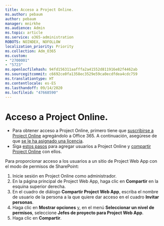 ```yaml
---
title: Acceso a Project Online.
ms.author: pebaum
author: pebaum
manager: mnirkhe
ms.audience: Admin
ms.topic: article
ms.service: o365-administration
ROBOTS: NOINDEX, NOFOLLOW
localization_priority: Priority
ms.collection: Adm_O365
ms.custom:
- "2700001"
- "5723"
ms.openlocfilehash: 94fd156311aafffa2a41552d811916e82f4462ab
ms.sourcegitcommit: c6692ce0fa1358ec3529e59ca0ecdfdea4cdc759
ms.translationtype: HT
ms.contentlocale: es-ES
ms.lasthandoff: 09/14/2020
ms.locfileid: "47668590"
---
```

# <a name="access-project-online"></a>Acceso a Project Online.

- Para obtener acceso a Project Online, primero tiene que [suscribirse a Project Online](https://docs.microsoft.com/ProjectOnline/get-started-with-project-online) agregándolo a Office 365. A continuación, asegúrese de que [se le ha asignado una licencia](https://docs.microsoft.com/ProjectOnline/step-1-sign-up-for-project-online#next-make-sure-you-can-get-in).
- Siga [estos pasos](https://docs.microsoft.com/ProjectOnline/step-2-add-people-to-project-online) para agregar usuarios a Project Online y [compartir Project Online](https://docs.microsoft.com/ProjectOnline/step-2-add-people-to-project-online#4-finally-share-project-online-with-the-people-you-added) con ellos.

Para proporcionar acceso a los usuarios a un sitio de Project Web App con el modo de permisos de SharePoint:

1. Inicie sesión en Project Online como administrador.
2. En la página principal de Project Web App, haga clic en **Compartir** en la esquina superior derecha.
3. En el cuadro de diálogo **Compartir Project Web App**, escriba el nombre de usuario de la persona a la que quiere dar acceso en el cuadro **Invitar personas**.
4. Haga clic en **Mostrar opciones** y, en el menú **Seleccionar un nivel de permisos**, seleccione **Jefes de proyecto para Project Web App**.
5. Haga clic en **Compartir**.
